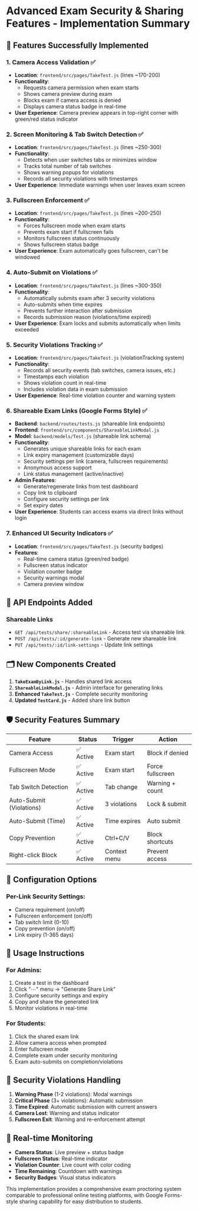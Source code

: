 # Advanced Exam Security & Sharing Features - Implementation Summary

## 🚀 Features Successfully Implemented

### 1. **Camera Access Validation** ✅
- **Location**: `frontend/src/pages/TakeTest.js` (lines ~170-200)
- **Functionality**: 
  - Requests camera permission when exam starts
  - Shows camera preview during exam
  - Blocks exam if camera access is denied
  - Displays camera status badge in real-time
- **User Experience**: Camera preview appears in top-right corner with green/red status indicator

### 2. **Screen Monitoring & Tab Switch Detection** ✅
- **Location**: `frontend/src/pages/TakeTest.js` (lines ~250-300)
- **Functionality**:
  - Detects when user switches tabs or minimizes window
  - Tracks total number of tab switches
  - Shows warning popups for violations
  - Records all security violations with timestamps
- **User Experience**: Immediate warnings when user leaves exam screen

### 3. **Fullscreen Enforcement** ✅
- **Location**: `frontend/src/pages/TakeTest.js` (lines ~200-250)
- **Functionality**:
  - Forces fullscreen mode when exam starts
  - Prevents exam start if fullscreen fails
  - Monitors fullscreen status continuously
  - Shows fullscreen status badge
- **User Experience**: Exam automatically goes fullscreen, can't be windowed

### 4. **Auto-Submit on Violations** ✅
- **Location**: `frontend/src/pages/TakeTest.js` (lines ~300-350)
- **Functionality**:
  - Automatically submits exam after 3 security violations
  - Auto-submits when time expires
  - Prevents further interaction after submission
  - Records submission reason (violations/time expired)
- **User Experience**: Exam locks and submits automatically when limits exceeded

### 5. **Security Violations Tracking** ✅
- **Location**: `frontend/src/pages/TakeTest.js` (violationTracking system)
- **Functionality**:
  - Records all security events (tab switches, camera issues, etc.)
  - Timestamps each violation
  - Shows violation count in real-time
  - Includes violation data in exam submission
- **User Experience**: Real-time violation counter and warning system

### 6. **Shareable Exam Links (Google Forms Style)** ✅
- **Backend**: `backend/routes/tests.js` (shareable link endpoints)
- **Frontend**: `frontend/src/components/ShareableLinkModal.js`
- **Model**: `backend/models/Test.js` (shareable link schema)
- **Functionality**:
  - Generates unique shareable links for each exam
  - Link expiry management (customizable days)
  - Security settings per link (camera, fullscreen requirements)
  - Anonymous access support
  - Link status management (active/inactive)
- **Admin Features**:
  - Generate/regenerate links from test dashboard
  - Copy link to clipboard
  - Configure security settings per link
  - Set expiry dates
- **User Experience**: Students can access exams via direct links without login

### 7. **Enhanced UI Security Indicators** ✅
- **Location**: `frontend/src/pages/TakeTest.js` (security badges)
- **Features**:
  - Real-time camera status (green/red badge)
  - Fullscreen status indicator
  - Violation counter badge
  - Security warnings modal
  - Camera preview window

## 🔗 API Endpoints Added

### Shareable Links
- `GET /api/tests/share/:shareableLink` - Access test via shareable link
- `POST /api/tests/:id/generate-link` - Generate new shareable link
- `PUT /api/tests/:id/link-settings` - Update link settings

## 🗂️ New Components Created

1. **`TakeExamByLink.js`** - Handles shared link access
2. **`ShareableLinkModal.js`** - Admin interface for generating links
3. **Enhanced `TakeTest.js`** - Complete security monitoring
4. **Updated `TestCard.js`** - Added share link button

## 🛡️ Security Features Summary

| Feature | Status | Trigger | Action |
|---------|--------|---------|---------|
| Camera Access | ✅ Active | Exam start | Block if denied |
| Fullscreen Mode | ✅ Active | Exam start | Force fullscreen |
| Tab Switch Detection | ✅ Active | Tab change | Warning + count |
| Auto-Submit (Violations) | ✅ Active | 3 violations | Lock & submit |
| Auto-Submit (Time) | ✅ Active | Time expires | Auto submit |
| Copy Prevention | ✅ Active | Ctrl+C/V | Block shortcuts |
| Right-click Block | ✅ Active | Context menu | Prevent access |

## 🔧 Configuration Options

### Per-Link Security Settings:
- Camera requirement (on/off)
- Fullscreen enforcement (on/off)
- Tab switch limit (0-10)
- Copy prevention (on/off)
- Link expiry (1-365 days)

## 🎯 Usage Instructions

### For Admins:
1. Create a test in the dashboard
2. Click "⋯" menu → "Generate Share Link"
3. Configure security settings and expiry
4. Copy and share the generated link
5. Monitor violations in real-time

### For Students:
1. Click the shared exam link
2. Allow camera access when prompted
3. Enter fullscreen mode
4. Complete exam under security monitoring
5. Exam auto-submits on completion/violations

## 🚨 Security Violations Handling

1. **Warning Phase** (1-2 violations): Modal warnings
2. **Critical Phase** (3+ violations): Automatic submission
3. **Time Expired**: Automatic submission with current answers
4. **Camera Lost**: Warning and status indicator
5. **Fullscreen Exit**: Warning and re-enforcement attempt

## 📱 Real-time Monitoring

- **Camera Status**: Live preview + status badge
- **Fullscreen Status**: Real-time indicator
- **Violation Counter**: Live count with color coding
- **Time Remaining**: Countdown with warnings
- **Security Badges**: Visual status indicators

This implementation provides a comprehensive exam proctoring system comparable to professional online testing platforms, with Google Forms-style sharing capability for easy distribution to students.